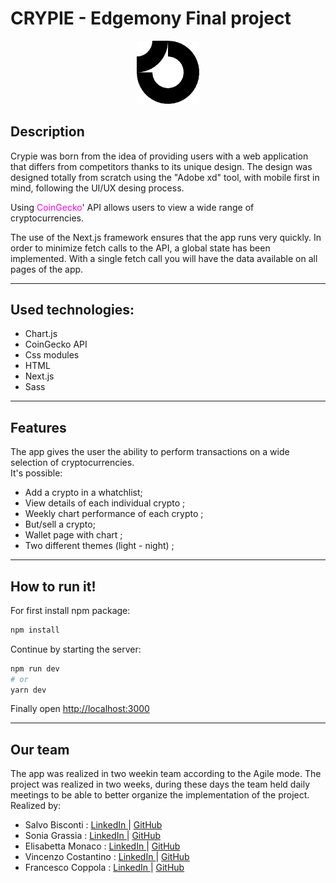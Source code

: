 # CRYPIE - Edgemony Final project

<p align="center" width="100%">
<img width="20%" src="./public/logo.png" alt="Logo"> <br>
</p>

## Description

<p  align="left"> Crypie was born from the idea of providing users with a web application that differs from competitors thanks to its unique design. The design was designed totally from scratch using the "Adobe xd" tool, with mobile first in mind, following the UI/UX desing process. </p>
   <p align="left" > Using  <a style='color: rgb(255, 0, 230); text-decoration: none'href='https://www.coingecko.com/'     target='_blank' >CoinGecko</a>' API allows users to view a wide range of cryptocurrencies.  
   <br>
   <p>The use of the Next.js framework ensures that the app runs very quickly.
In order to minimize fetch calls to the API, a global state has been implemented. With a single fetch call you will have the data available on all pages of the app. </p>
<hr>

## Used technologies:

  <ul>
    <li>Chart.js</li>
    <li>CoinGecko API</li>
    <li>Css modules</li>
    <li>HTML</li>
    <li>Next.js</li>
    <li>Sass</li>

  </ul>
<hr>

## Features

<p  align="left">The app gives the user the ability to perform transactions on a wide selection of cryptocurrencies.
<br>
It's possible:
<ul>
<li> Add a crypto in a whatchlist; </li>
<li> View details of each individual crypto ;</li>
<li> Weekly chart performance of each crypto ;</li>
<li>But/sell a crypto;</li>
<li>Wallet page with chart ; </li>
<li>Two different themes (light - night) ; </li>
</ul>
<hr>

## How to run it!

For first install npm package:

```bash
npm install
```

Continue by starting the server:

```bash
npm run dev
# or
yarn dev
```

Finally open [http://localhost:3000](http://localhost:3000)

<hr>

## Our team

<p> The app was realized in two weekin team according to the Agile mode.
The project was realized in two weeks, during these days the team held daily meetings to be able to better organize the implementation of the project.
<br>
Realized by: 
</p>

<ul>
  <li>
 Salvo Bisconti :
    <a href="https://www.linkedin.com/in/salvo-bisconti/">
        LinkedIn
    </a>
    | 
        <a href="https://github.com/SalvoBisconti">
        GitHub
    </a>
  </li>
  <li>
   Sonia Grassia :
    <a href="https://www.linkedin.com/in/sonia-grassia/">
            LinkedIn
    </a>
    | 
        <a href="https://github.com/SoniaGrassia">
        GitHub
    </a>
  </li>
  <li> Elisabetta Monaco :
    <a href="https://www.linkedin.com/in/elisabetta-monaco-5869a9109/">
                  LinkedIn
    </a>
     </a>
    | 
        <a href="https://github.com/bennina">
        GitHub
    </a>
  </li>
  <li> Vincenzo Costantino :
    <a href="https://www.linkedin.com/in/vincenzo-costantino-67b624257/">
                  LinkedIn
    </a>
     </a>
    | 
        <a href="https://github.com/Vinci97">
        GitHub
    </a>
  </li>
  <li> Francesco Coppola :
    <a href="https://www.linkedin.com/in/fra-coppola-5ab6b4257/">
                  LinkedIn
    </a>
     </a>
    | 
        <a href="https://github.com/Franceschio">
        GitHub
    </a>
  </li>
</ul>

</h4>

